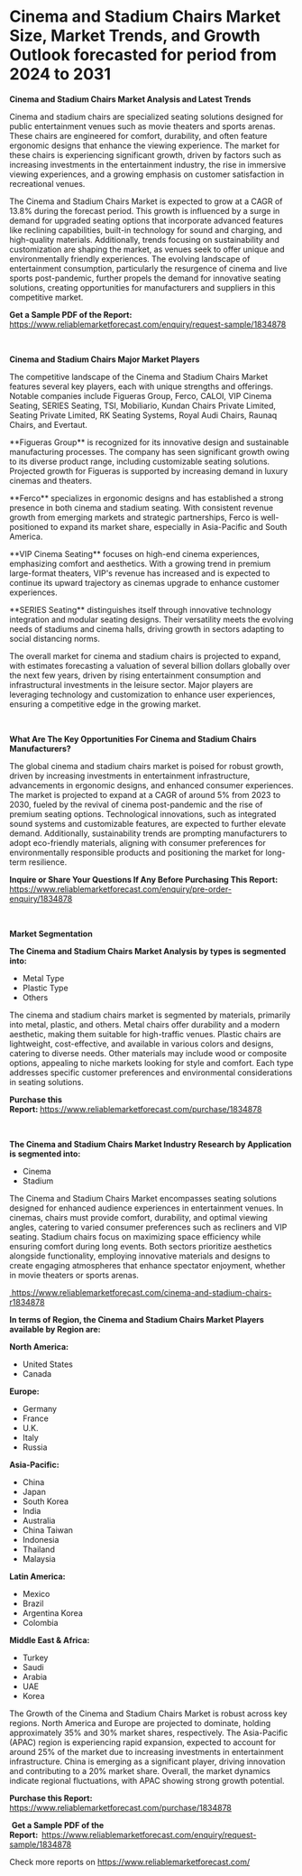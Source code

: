 <p><h1>Cinema and Stadium Chairs Market Size, Market Trends, and Growth Outlook forecasted for period from 2024 to 2031</h1></p><p><strong>Cinema and Stadium Chairs Market Analysis and Latest Trends</strong></p>
<p><p>Cinema and stadium chairs are specialized seating solutions designed for public entertainment venues such as movie theaters and sports arenas. These chairs are engineered for comfort, durability, and often feature ergonomic designs that enhance the viewing experience. The market for these chairs is experiencing significant growth, driven by factors such as increasing investments in the entertainment industry, the rise in immersive viewing experiences, and a growing emphasis on customer satisfaction in recreational venues.</p><p>The Cinema and Stadium Chairs Market is expected to grow at a CAGR of 13.8% during the forecast period. This growth is influenced by a surge in demand for upgraded seating options that incorporate advanced features like reclining capabilities, built-in technology for sound and charging, and high-quality materials. Additionally, trends focusing on sustainability and customization are shaping the market, as venues seek to offer unique and environmentally friendly experiences. The evolving landscape of entertainment consumption, particularly the resurgence of cinema and live sports post-pandemic, further propels the demand for innovative seating solutions, creating opportunities for manufacturers and suppliers in this competitive market.</p></p>
<p><strong>Get a Sample PDF of the Report:&nbsp;</strong> <a href="https://www.reliablemarketforecast.com/enquiry/request-sample/1834878?utm_campaign=1874&utm_medium=2&utm_source=Github&utm_content=ia&utm_term=31122024&utm_id=cinema-and-stadium-chairs">https://www.reliablemarketforecast.com/enquiry/request-sample/1834878</a></p>
<p>&nbsp;</p>
<p><strong>Cinema and Stadium Chairs Major Market Players</strong></p>
<p><p>The competitive landscape of the Cinema and Stadium Chairs Market features several key players, each with unique strengths and offerings. Notable companies include Figueras Group, Ferco, CALOI, VIP Cinema Seating, SERIES Seating, TSI, Mobiliario, Kundan Chairs Private Limited, Seating Private Limited, RK Seating Systems, Royal Audi Chairs, Raunaq Chairs, and Evertaut.</p><p>**Figueras Group** is recognized for its innovative design and sustainable manufacturing processes. The company has seen significant growth owing to its diverse product range, including customizable seating solutions. Projected growth for Figueras is supported by increasing demand in luxury cinemas and theaters.</p><p>**Ferco** specializes in ergonomic designs and has established a strong presence in both cinema and stadium seating. With consistent revenue growth from emerging markets and strategic partnerships, Ferco is well-positioned to expand its market share, especially in Asia-Pacific and South America.</p><p>**VIP Cinema Seating** focuses on high-end cinema experiences, emphasizing comfort and aesthetics. With a growing trend in premium large-format theaters, VIP's revenue has increased and is expected to continue its upward trajectory as cinemas upgrade to enhance customer experiences.</p><p>**SERIES Seating** distinguishes itself through innovative technology integration and modular seating designs. Their versatility meets the evolving needs of stadiums and cinema halls, driving growth in sectors adapting to social distancing norms.</p><p>The overall market for cinema and stadium chairs is projected to expand, with estimates forecasting a valuation of several billion dollars globally over the next few years, driven by rising entertainment consumption and infrastructural investments in the leisure sector. Major players are leveraging technology and customization to enhance user experiences, ensuring a competitive edge in the growing market.</p></p>
<p>&nbsp;</p>
<p><strong>What Are The Key Opportunities For Cinema and Stadium Chairs Manufacturers?</strong></p>
<p><p>The global cinema and stadium chairs market is poised for robust growth, driven by increasing investments in entertainment infrastructure, advancements in ergonomic designs, and enhanced consumer experiences. The market is projected to expand at a CAGR of around 5% from 2023 to 2030, fueled by the revival of cinema post-pandemic and the rise of premium seating options. Technological innovations, such as integrated sound systems and customizable features, are expected to further elevate demand. Additionally, sustainability trends are prompting manufacturers to adopt eco-friendly materials, aligning with consumer preferences for environmentally responsible products and positioning the market for long-term resilience.</p></p>
<p><strong>Inquire or Share Your Questions If Any Before Purchasing This Report:</strong> <a href="https://www.reliablemarketforecast.com/enquiry/pre-order-enquiry/1834878?utm_campaign=1874&utm_medium=2&utm_source=Github&utm_content=ia&utm_term=31122024&utm_id=cinema-and-stadium-chairs">https://www.reliablemarketforecast.com/enquiry/pre-order-enquiry/1834878</a></p>
<p>&nbsp;</p>
<p><strong>Market Segmentation</strong></p>
<p><strong>The Cinema and Stadium Chairs Market Analysis by types is segmented into:</strong></p>
<p><ul><li>Metal Type</li><li>Plastic Type</li><li>Others</li></ul></p>
<p><p>The cinema and stadium chairs market is segmented by materials, primarily into metal, plastic, and others. Metal chairs offer durability and a modern aesthetic, making them suitable for high-traffic venues. Plastic chairs are lightweight, cost-effective, and available in various colors and designs, catering to diverse needs. Other materials may include wood or composite options, appealing to niche markets looking for style and comfort. Each type addresses specific customer preferences and environmental considerations in seating solutions.</p></p>
<p><strong>Purchase this Report:&nbsp;</strong><a href="https://www.reliablemarketforecast.com/purchase/1834878?utm_campaign=1874&utm_medium=2&utm_source=Github&utm_content=ia&utm_term=31122024&utm_id=cinema-and-stadium-chairs">https://www.reliablemarketforecast.com/purchase/1834878</a></p>
<p>&nbsp;</p>
<p><strong>The Cinema and Stadium Chairs Market Industry Research by Application is segmented into:</strong></p>
<p><ul><li>Cinema</li><li>Stadium</li></ul></p>
<p><p>The Cinema and Stadium Chairs Market encompasses seating solutions designed for enhanced audience experiences in entertainment venues. In cinemas, chairs must provide comfort, durability, and optimal viewing angles, catering to varied consumer preferences such as recliners and VIP seating. Stadium chairs focus on maximizing space efficiency while ensuring comfort during long events. Both sectors prioritize aesthetics alongside functionality, employing innovative materials and designs to create engaging atmospheres that enhance spectator enjoyment, whether in movie theaters or sports arenas.</p></p>
<p><a href="https://www.reliablemarketforecast.com/cinema-and-stadium-chairs-r1834878?utm_campaign=1874&utm_medium=2&utm_source=Github&utm_content=ia&utm_term=31122024&utm_id=cinema-and-stadium-chairs">&nbsp;https://www.reliablemarketforecast.com/cinema-and-stadium-chairs-r1834878</a></p>
<p><strong>In terms of Region, the Cinema and Stadium Chairs Market Players available by Region are:</strong></p>
<p>
    <p> <strong> North America: </strong>
        <ul>
            <li>United States</li>
            <li>Canada</li>
        </ul>
        </p> 
    <p> <strong> Europe: </strong>
        <ul>
            <li>Germany</li>
            <li>France</li>
            <li>U.K.</li>
            <li>Italy</li>
            <li>Russia</li>
        </ul>
        </p> 
    <p> <strong> Asia-Pacific: </strong>
        <ul>
            <li>China</li>
            <li>Japan</li>
            <li>South Korea</li>
            <li>India</li>
            <li>Australia</li>
            <li>China Taiwan</li>
            <li>Indonesia</li>
            <li>Thailand</li>
            <li>Malaysia</li>
        </ul>
        </p> 
    <p> <strong> Latin America: </strong>
        <ul>
            <li>Mexico</li>
            <li>Brazil</li>
            <li>Argentina Korea</li>
            <li>Colombia</li>
        </ul>
        </p> 
    <p> <strong> Middle East & Africa: </strong>
        <ul>
            <li>Turkey</li>
            <li>Saudi</li>
            <li>Arabia</li>
            <li>UAE</li>
            <li>Korea</li>
        </ul>
    </p>
    </p>
<p><p>The Growth of the Cinema and Stadium Chairs Market is robust across key regions. North America and Europe are projected to dominate, holding approximately 35% and 30% market shares, respectively. The Asia-Pacific (APAC) region is experiencing rapid expansion, expected to account for around 25% of the market due to increasing investments in entertainment infrastructure. China is emerging as a significant player, driving innovation and contributing to a 20% market share. Overall, the market dynamics indicate regional fluctuations, with APAC showing strong growth potential.</p></p>
<p><strong>Purchase this Report: </strong><a href="https://www.reliablemarketforecast.com/purchase/1834878?utm_campaign=1874&utm_medium=2&utm_source=Github&utm_content=ia&utm_term=31122024&utm_id=cinema-and-stadium-chairs">https://www.reliablemarketforecast.com/purchase/1834878</a></p>
<p>&nbsp;<strong>Get a Sample PDF of the Report:&nbsp;&nbsp;</strong><a href="https://www.reliablemarketforecast.com/enquiry/request-sample/1834878?utm_campaign=1874&utm_medium=2&utm_source=Github&utm_content=ia&utm_term=31122024&utm_id=cinema-and-stadium-chairs">https://www.reliablemarketforecast.com/enquiry/request-sample/1834878</a></p>
<p><strong></strong></p>
<p>Check more reports on <a href="https://www.reliablemarketforecast.com/?utm_campaign=1874&utm_medium=2&utm_source=Github&utm_content=ia&utm_term=31122024&utm_id=cinema-and-stadium-chairs">https://www.reliablemarketforecast.com/</a></p>